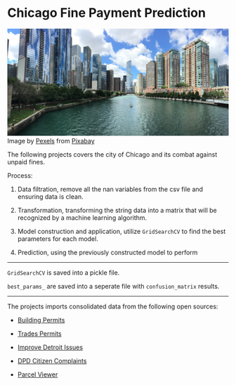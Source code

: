 # Chicago Fine Payment Prediction

![Chicago](readonly/chicago.jpg)
Image by <a href="https://pixabay.com/users/pexels-2286921/?utm_source=link-attribution&amp;utm_medium=referral&amp;utm_campaign=image&amp;utm_content=1853632">Pexels</a> from <a href="https://pixabay.com/?utm_source=link-attribution&amp;utm_medium=referral&amp;utm_campaign=image&amp;utm_content=1853632">Pixabay</a>

The following projects covers the city of Chicago and its combat against unpaid fines. 

Process: 

1. Data filtration, remove all the nan variables from the csv file and ensuring data is clean. 

2. Transformation, transforming the string data into a matrix that will be recognized by a machine learning algorithm. 

3. Model construction and application, utilize `GridSearchCV` to find the best parameters for each model. 

4. Prediction, using the previously constructed model to perform 

---------------------------------------

`GridSearchCV` is saved into a pickle file. 

`best_params_` are saved into a seperate file with `confusion_matrix` results. 

---------------------------------------

The projects imports consolidated data from the following open sources: 

* [Building Permits
](https://data.detroitmi.gov/datasets/building-permits?geometry=-83.421%2C42.265%2C-82.778%2C42.442)

* [Trades Permits
](https://data.detroitmi.gov/datasets/trades-permits?geometry=-83.421%2C42.265%2C-82.778%2C42.443)

* [Improve Detroit Issues
](https://data.detroitmi.gov/datasets/improve-detroit-issues?geometry=-86.017%2C41.829%2C-83.444%2C42.541)

* [DPD Citizen Complaints
](https://data.detroitmi.gov/datasets/dpd-citizen-complaints)

* [Parcel Viewer](https://cityofdetroit.github.io/parcel-viewer/)

